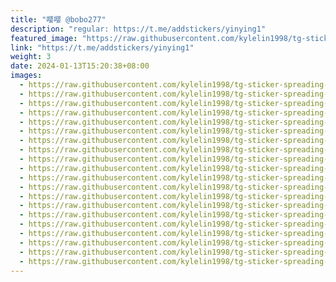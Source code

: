 ```yaml
---
title: "嘤嘤 @bobo277"
description: "regular: https://t.me/addstickers/yinying1"
featured_image: "https://raw.githubusercontent.com/kylelin1998/tg-sticker-spreading-worldwide-images/main/img/6415f3bd-8f04-4215-b549-8a13bf6ae98d.jpg"
link: "https://t.me/addstickers/yinying1"
weight: 3
date: 2024-01-13T15:20:38+08:00
images:
  - https://raw.githubusercontent.com/kylelin1998/tg-sticker-spreading-worldwide-images/main/img/6415f3bd-8f04-4215-b549-8a13bf6ae98d.jpg
  - https://raw.githubusercontent.com/kylelin1998/tg-sticker-spreading-worldwide-images/main/img/de97be0f-fc3f-42a0-918c-8dc5be6ad3a5.jpg
  - https://raw.githubusercontent.com/kylelin1998/tg-sticker-spreading-worldwide-images/main/img/c6faa5df-45e1-4b5a-ab30-10adbdd88512.jpg
  - https://raw.githubusercontent.com/kylelin1998/tg-sticker-spreading-worldwide-images/main/img/817dc773-fbb1-4767-a144-72c78bf9523f.jpg
  - https://raw.githubusercontent.com/kylelin1998/tg-sticker-spreading-worldwide-images/main/img/b15bfb8e-71a5-4e0b-94bc-4be6f4cc268a.jpg
  - https://raw.githubusercontent.com/kylelin1998/tg-sticker-spreading-worldwide-images/main/img/8f52ef73-2fab-4ef0-863f-602e0d67dbb5.jpg
  - https://raw.githubusercontent.com/kylelin1998/tg-sticker-spreading-worldwide-images/main/img/6fe2ad37-f4b3-4e57-bd9c-f588ca00c153.jpg
  - https://raw.githubusercontent.com/kylelin1998/tg-sticker-spreading-worldwide-images/main/img/19d08dd6-dbd6-410a-b070-9f9fa83db1ba.jpg
  - https://raw.githubusercontent.com/kylelin1998/tg-sticker-spreading-worldwide-images/main/img/e1768641-f5da-4911-a885-c031ce356e35.jpg
  - https://raw.githubusercontent.com/kylelin1998/tg-sticker-spreading-worldwide-images/main/img/4c4d923a-468b-43f1-9187-d6aa0258e4cf.jpg
  - https://raw.githubusercontent.com/kylelin1998/tg-sticker-spreading-worldwide-images/main/img/a54d3a37-6908-4b19-977c-28a4b8aafd1f.jpg
  - https://raw.githubusercontent.com/kylelin1998/tg-sticker-spreading-worldwide-images/main/img/b7bfcc1c-353b-4b54-a9ca-2011927e0ea4.jpg
  - https://raw.githubusercontent.com/kylelin1998/tg-sticker-spreading-worldwide-images/main/img/25fe711a-7b47-4ff0-849f-eb7124e35afb.jpg
  - https://raw.githubusercontent.com/kylelin1998/tg-sticker-spreading-worldwide-images/main/img/83a609bc-6759-4d0a-a1d2-dbe11e8b4eef.jpg
  - https://raw.githubusercontent.com/kylelin1998/tg-sticker-spreading-worldwide-images/main/img/5ad0537d-0843-4b10-9771-a0fe2fc73bc1.jpg
  - https://raw.githubusercontent.com/kylelin1998/tg-sticker-spreading-worldwide-images/main/img/bf66218c-58dd-463c-a5d7-7c1a55fa8d62.jpg
  - https://raw.githubusercontent.com/kylelin1998/tg-sticker-spreading-worldwide-images/main/img/61c9f144-251d-4179-af3f-0dd6dd0561e9.jpg
  - https://raw.githubusercontent.com/kylelin1998/tg-sticker-spreading-worldwide-images/main/img/c6dd4e0d-2c3d-4b39-a9d4-6a6fc2b6cfa1.jpg
  - https://raw.githubusercontent.com/kylelin1998/tg-sticker-spreading-worldwide-images/main/img/6c601680-a5c1-4b2a-8cc0-6ad179c51472.jpg
  - https://raw.githubusercontent.com/kylelin1998/tg-sticker-spreading-worldwide-images/main/img/c7ad177c-4ea7-4820-918b-7c1252029fb1.jpg
---
```


